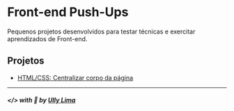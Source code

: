# Front-end Push-Ups

Pequenos projetos desenvolvidos para testar técnicas e exercitar aprendizados de Front-end.

## Projetos
- [HTML/CSS: Centralizar corpo da página](./tec-centralizar-corpo-pg)

---

##### </> with :black_heart: by [Ully Lima](https://github.com/ullyolima)
